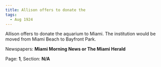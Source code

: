 ```yaml
---  
title: Allison offers to donate the  
tags:  
  - Aug 1924  
---  
```

  
Allison offers to donate the aquarium to Miami. The institution would be moved from Miami Beach to Bayfront Park.  
  
Newspapers: **Miami Morning News or The Miami Herald**  
  
Page: **1**, Section: **N/A** 

